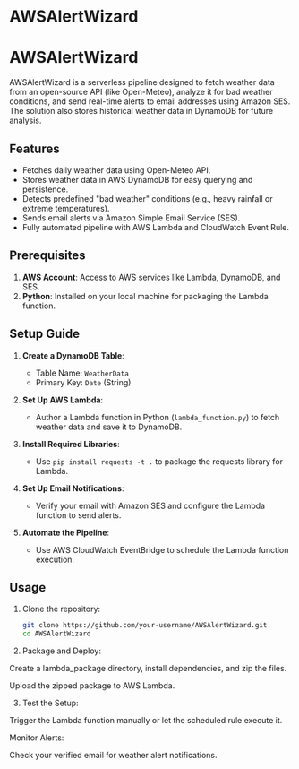 # AWSAlertWizard
# AWSAlertWizard

AWSAlertWizard is a serverless pipeline designed to fetch weather data from an open-source API (like Open-Meteo), analyze it for bad weather conditions, and send real-time alerts to email addresses using Amazon SES. The solution also stores historical weather data in DynamoDB for future analysis.

## Features
- Fetches daily weather data using Open-Meteo API.
- Stores weather data in AWS DynamoDB for easy querying and persistence.
- Detects predefined "bad weather" conditions (e.g., heavy rainfall or extreme temperatures).
- Sends email alerts via Amazon Simple Email Service (SES).
- Fully automated pipeline with AWS Lambda and CloudWatch Event Rule.

## Prerequisites
1. **AWS Account**: Access to AWS services like Lambda, DynamoDB, and SES.
2. **Python**: Installed on your local machine for packaging the Lambda function.


## Setup Guide
1. **Create a DynamoDB Table**:
   - Table Name: `WeatherData`
   - Primary Key: `Date` (String)

2. **Set Up AWS Lambda**:
   - Author a Lambda function in Python (`lambda_function.py`) to fetch weather data and save it to DynamoDB.

3. **Install Required Libraries**:
   - Use `pip install requests -t .` to package the requests library for Lambda.

4. **Set Up Email Notifications**:
   - Verify your email with Amazon SES and configure the Lambda function to send alerts.

5. **Automate the Pipeline**:
   - Use AWS CloudWatch EventBridge to schedule the Lambda function execution.

## Usage
1. Clone the repository:
   ```bash
   git clone https://github.com/your-username/AWSAlertWizard.git
   cd AWSAlertWizard
   
2. Package and Deploy:

Create a lambda_package directory, install dependencies, and zip the files.

Upload the zipped package to AWS Lambda.

3. Test the Setup:

Trigger the Lambda function manually or let the scheduled rule execute it.

Monitor Alerts:

Check your verified email for weather alert notifications.
